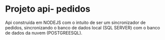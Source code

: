 # Projeto api- pedidos
Api construída em NODEJS com o intuito de ser um sincronizador de pedidos, sincronizando o banco de dados local (SQL SERVER) com o banco de dados da nuvem (POSTGREESQL).